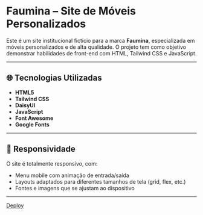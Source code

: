 # Faumina – Site de Móveis Personalizados

Este é um site institucional fictício para a marca **Faumina**, especializada em móveis personalizados e de alta qualidade. O projeto tem como objetivo demonstrar habilidades de front-end com HTML, Tailwind CSS e JavaScript.

---

## 🌐 Tecnologias Utilizadas

- **HTML5**  
- **Tailwind CSS**  
- **DaisyUI**
- **JavaScript**  
- **Font Awesome**
- **Google Fonts** 

---

## 📱 Responsividade

O site é totalmente responsivo, com:
- Menu mobile com animação de entrada/saída
- Layouts adaptados para diferentes tamanhos de tela (grid, flex, etc.)
- Fontes e imagens que se ajustam ao dispositivo

---

[Deploy](https://nicollas-provatti.github.io/Ladding-Page-Imoveis/)
